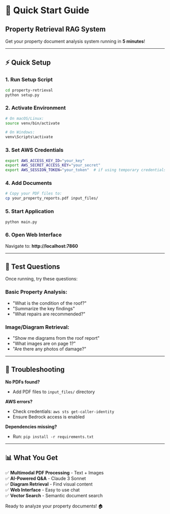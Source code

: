 # 🚀 Quick Start Guide

## **Property Retrieval RAG System**

Get your property document analysis system running in **5 minutes**!

---

## ⚡ **Quick Setup**

### **1. Run Setup Script**
```bash
cd property-retrieval
python setup.py
```

### **2. Activate Environment**
```bash
# On macOS/Linux:
source venv/bin/activate

# On Windows:
venv\Scripts\activate
```

### **3. Set AWS Credentials**
```bash
export AWS_ACCESS_KEY_ID="your_key"
export AWS_SECRET_ACCESS_KEY="your_secret"
export AWS_SESSION_TOKEN="your_token"  # if using temporary credentials
```

### **4. Add Documents**
```bash
# Copy your PDF files to:
cp your_property_reports.pdf input_files/
```

### **5. Start Application**
```bash
python main.py
```

### **6. Open Web Interface**
Navigate to: **http://localhost:7860**

---

## 💬 **Test Questions**

Once running, try these questions:

### **Basic Property Analysis:**
- "What is the condition of the roof?"
- "Summarize the key findings"
- "What repairs are recommended?"

### **Image/Diagram Retrieval:**
- "Show me diagrams from the roof report"
- "What images are on page 1?"
- "Are there any photos of damage?"

---

## 🔧 **Troubleshooting**

**No PDFs found?**
- Add PDF files to `input_files/` directory

**AWS errors?**
- Check credentials: `aws sts get-caller-identity`
- Ensure Bedrock access is enabled

**Dependencies missing?**
- Run: `pip install -r requirements.txt`

---

## 📊 **What You Get**

✅ **Multimodal PDF Processing** - Text + Images  
✅ **AI-Powered Q&A** - Claude 3 Sonnet  
✅ **Diagram Retrieval** - Find visual content  
✅ **Web Interface** - Easy to use chat  
✅ **Vector Search** - Semantic document search  

Ready to analyze your property documents! 🏠
